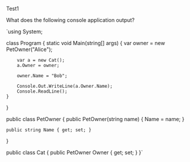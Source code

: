 Test1

What does the following console application output?
 
`using System;

class Program
{
    static void Main(string[] args)
    {
        var owner = new PetOwner("Alice");
            
        var a = new Cat();
        a.Owner = owner;
            
        owner.Name = "Bob";

        Console.Out.WriteLine(a.Owner.Name);
        Console.ReadLine();
    }
}

public class PetOwner
{
    public PetOwner(string name)
    {
        Name = name;
    }

    public string Name { get; set; }
}

public class Cat
{
    public PetOwner Owner { get; set; }
}`
